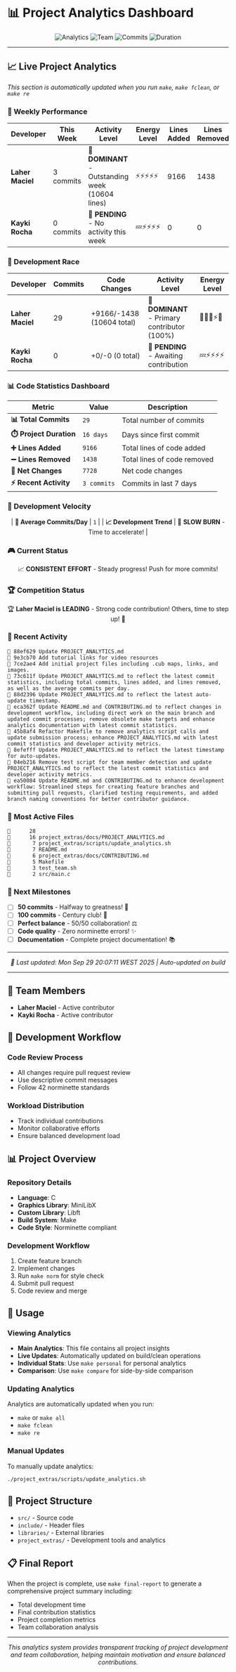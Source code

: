 # 📊 Project Analytics Dashboard

<div align="center">

![Analytics](https://img.shields.io/badge/Analytics-Live-brightgreen?style=for-the-badge)
![Team](https://img.shields.io/badge/Team-2_Members-blue?style=for-the-badge)
![Commits](https://img.shields.io/badge/Commits-29-orange?style=for-the-badge)
![Duration](https://img.shields.io/badge/Duration-16_Days-purple?style=for-the-badge)

</div>

---

## 📈 Live Project Analytics

*This section is automatically updated when you run `make`, `make fclean`, or `make re`*

<!-- PROJECT_ANALYTICS -->

### 🎯 Weekly Performance

| Developer | This Week | Activity Level | Energy Level | Lines Added | Lines Removed |
|-----------|-----------|----------------|--------------|-------------|---------------|
| **Laher Maciel** | 3 commits | 👑 **DOMINANT** - Outstanding week (10604 lines) | ⚡⚡⚡⚡⚡ | 9166 | 1438 |
| **Kayki Rocha** | 0 commits | 📝 **PENDING** - No activity this week | 💤⚡⚡⚡⚡ | 0 | 0 |

### 🏁 Development Race

| Developer | Commits | Code Changes | Activity Level | Energy Level |
|-----------|---------|--------------|----------------|--------------|
| **Laher Maciel** | 29 | +9166/-1438 (10604 total) | 👑 **DOMINANT** - Primary contributor (100%) | 🚀🔥💯⚡🎯 |
| **Kayki Rocha** | 0 | +0/-0 (0 total) | 📝 **PENDING** - Awaiting contribution | 💤⚡⚡⚡⚡ |

### 📊 Code Statistics Dashboard

<div align="center">

| Metric | Value | Description |
|--------|-------|-------------|
| **📊 Total Commits** | `29` | Total number of commits |
| **⏱️ Project Duration** | `16 days` | Days since first commit |
| **➕ Lines Added** | `9166` | Total lines of code added |
| **➖ Lines Removed** | `1438` | Total lines of code removed |
| **🔄 Net Changes** | `7728` | Net code changes |
| **⚡ Recent Activity** | `3 commits` | Commits in last 7 days |

</div>

### 🚀 Development Velocity

<div align="center">

| **📅 Average Commits/Day** | `1` |
| **📈 Development Trend** | 🐌 **SLOW BURN** - Time to accelerate! |

</div>


### 🎮 Current Status

<div align="center">

📈 **CONSISTENT EFFORT** - Steady progress! Push for more commits!

</div>

### 🏆 Competition Status

<div align="center">

🏆 **Laher Maciel is LEADING** - Strong code contribution! Others, time to step up! 🎯

</div>

### 📝 Recent Activity

```text
🔹 88ef629 Update PROJECT_ANALYTICS.md
🔹 9e3cb70 Add tutorial links for video resources
🔹 7ce2ae4 Add initial project files including .cub maps, links, and images.
🔹 73c611f Update PROJECT_ANALYTICS.md to reflect the latest commit statistics, including total commits, lines added, and lines removed, as well as the average commits per day.
🔹 88d2396 Update PROJECT_ANALYTICS.md to reflect the latest auto-update timestamp.
🔹 eca362f Update README.md and CONTRIBUTING.md to reflect changes in development workflow, including direct work on the main branch and updated commit processes; remove obsolete make targets and enhance analytics documentation with latest commit statistics.
🔹 45b8af4 Refactor Makefile to remove analytics script calls and update submission process; enhance PROJECT_ANALYTICS.md with latest commit statistics and developer activity metrics.
🔹 8efefff Update PROJECT_ANALYTICS.md to reflect the latest timestamp for auto-updates.
🔹 04eb216 Remove test script for team member detection and update PROJECT_ANALYTICS.md to reflect the latest commit statistics and developer activity metrics.
🔹 ea50084 Update README.md and CONTRIBUTING.md to enhance development workflow: Streamlined steps for creating feature branches and submitting pull requests, clarified testing requirements, and added branch naming conventions for better contributor guidance.
```

### 📁 Most Active Files

```text
📄      28 
📄      16 project_extras/docs/PROJECT_ANALYTICS.md
📄       7 project_extras/scripts/update_analytics.sh
📄       7 README.md
📄       6 project_extras/docs/CONTRIBUTING.md
📄       5 Makefile
📄       3 test_team.sh
📄       2 src/main.c
```

### 🎯 Next Milestones

- [ ] **50 commits** - Halfway to greatness! 🎯
- [ ] **100 commits** - Century club! 💯
- [ ] **Perfect balance** - 50/50 collaboration! ⚖️
- [ ] **Code quality** - Zero norminette errors! ✨
- [ ] **Documentation** - Complete project documentation! 📚

---

<div align="center">

*🔄 Last updated: Mon Sep 29 20:07:11 WEST 2025 | Auto-updated on build*

</div>

<!-- END_ANALYTICS -->

---

## 👥 Team Members

- **Laher Maciel** - Active contributor
- **Kayki Rocha** - Active contributor

## 🔧 Development Workflow

### Code Review Process
- All changes require pull request review
- Use descriptive commit messages
- Follow 42 norminette standards

### Workload Distribution
- Track individual contributions
- Monitor collaborative efforts
- Ensure balanced development load

## 📊 Project Overview

### Repository Details
- **Language**: C
- **Graphics Library**: MiniLibX
- **Custom Library**: Libft
- **Build System**: Make
- **Code Style**: Norminette compliant

### Development Workflow
1. Create feature branch
2. Implement changes
3. Run `make norm` for style check
4. Submit pull request
5. Code review and merge

## 📖 Usage

### Viewing Analytics
- **Main Analytics**: This file contains all project insights
- **Live Updates**: Automatically updated on build/clean operations
- **Individual Stats**: Use `make personal` for personal analytics
- **Comparison**: Use `make compare` for side-by-side comparison

### Updating Analytics
Analytics are automatically updated when you run:
- `make` or `make all`
- `make fclean`
- `make re`

### Manual Updates
To manually update analytics:
```bash
./project_extras/scripts/update_analytics.sh
```

## 📁 Project Structure

- `src/` - Source code
- `include/` - Header files
- `libraries/` - External libraries
- `project_extras/` - Development tools and analytics

## 📋 Final Report

When the project is complete, use `make final-report` to generate a comprehensive project summary including:
- Total development time
- Final contribution statistics
- Project completion metrics
- Team collaboration analysis

---

<div align="center">

*This analytics system provides transparent tracking of project development and team collaboration, helping maintain motivation and ensure balanced contributions.*

</div>
